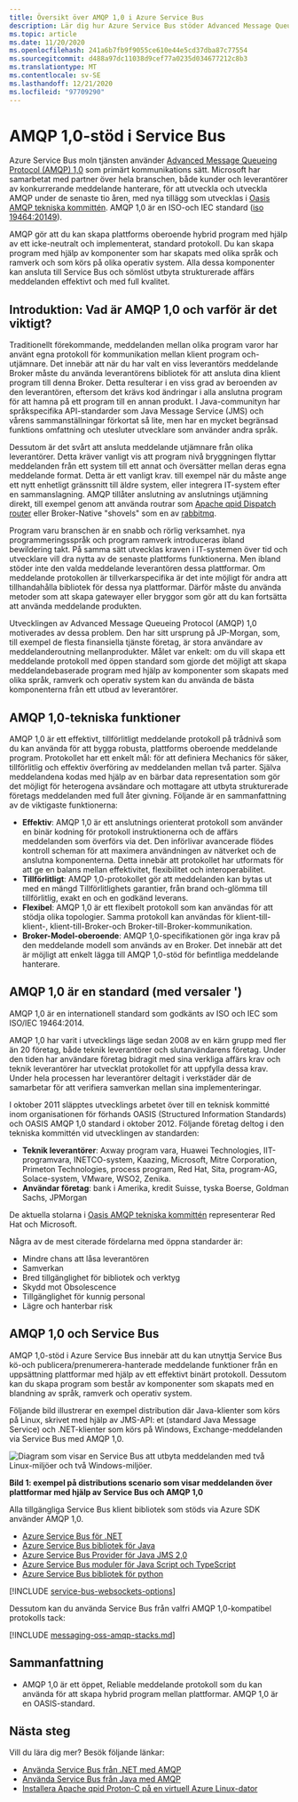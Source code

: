 ```yaml
---
title: Översikt över AMQP 1,0 i Azure Service Bus
description: Lär dig hur Azure Service Bus stöder Advanced Message Queueing Protocol (AMQP), ett öppet standard protokoll.
ms.topic: article
ms.date: 11/20/2020
ms.openlocfilehash: 241a6b7fb9f9055ce610e44e5cd37dba87c77554
ms.sourcegitcommit: d488a97dc11038d9cef77a0235d034677212c8b3
ms.translationtype: MT
ms.contentlocale: sv-SE
ms.lasthandoff: 12/21/2020
ms.locfileid: "97709290"
---
```

# <a name="amqp-10-support-in-service-bus"></a>AMQP 1,0-stöd i Service Bus
Azure Service Bus moln tjänsten använder [Advanced Message Queueing Protocol (AMQP) 1,0](http://docs.oasis-open.org/amqp/core/v1.0/amqp-core-overview-v1.0.html) som primärt kommunikations sätt. Microsoft har samarbetat med partner över hela branschen, både kunder och leverantörer av konkurrerande meddelande hanterare, för att utveckla och utveckla AMQP under de senaste tio åren, med nya tillägg som utvecklas i [Oasis AMQP tekniska kommittén](https://www.oasis-open.org/committees/tc_home.php?wg_abbrev=amqp). AMQP 1,0 är en ISO-och IEC standard ([iso 19464:20149](https://www.iso.org/standard/64955.html)). 

AMQP gör att du kan skapa plattforms oberoende hybrid program med hjälp av ett icke-neutralt och implementerat, standard protokoll. Du kan skapa program med hjälp av komponenter som har skapats med olika språk och ramverk och som körs på olika operativ system. Alla dessa komponenter kan ansluta till Service Bus och sömlöst utbyta strukturerade affärs meddelanden effektivt och med full kvalitet.

## <a name="introduction-what-is-amqp-10-and-why-is-it-important"></a>Introduktion: Vad är AMQP 1,0 och varför är det viktigt?
Traditionellt förekommande, meddelanden mellan olika program varor har använt egna protokoll för kommunikation mellan klient program och-utjämnare. Det innebär att när du har valt en viss leverantörs meddelande Broker måste du använda leverantörens bibliotek för att ansluta dina klient program till denna Broker. Detta resulterar i en viss grad av beroenden av den leverantören, eftersom det krävs kod ändringar i alla anslutna program för att hamna på ett program till en annan produkt. I Java-communityn har språkspecifika API-standarder som Java Message Service (JMS) och vårens sammanställningar förkortat så lite, men har en mycket begränsad funktions omfattning och utesluter utvecklare som använder andra språk.

Dessutom är det svårt att ansluta meddelande utjämnare från olika leverantörer. Detta kräver vanligt vis att program nivå bryggningen flyttar meddelanden från ett system till ett annat och översätter mellan deras egna meddelande format. Detta är ett vanligt krav. till exempel när du måste ange ett nytt enhetligt gränssnitt till äldre system, eller integrera IT-system efter en sammanslagning. AMQP tillåter anslutning av anslutnings utjämning direkt, till exempel genom att använda routrar som [Apache qpid Dispatch router](https://qpid.apache.org/components/dispatch-router/index.html) eller Broker-Native "shovels" som en av [rabbitmq](service-bus-integrate-with-rabbitmq.md).

Program varu branschen är en snabb och rörlig verksamhet. nya programmeringsspråk och program ramverk introduceras ibland bewildering takt. På samma sätt utvecklas kraven i IT-systemen över tid och utvecklare vill dra nytta av de senaste plattforms funktionerna. Men ibland stöder inte den valda meddelande leverantören dessa plattformar. Om meddelande protokollen är tillverkarspecifika är det inte möjligt för andra att tillhandahålla bibliotek för dessa nya plattformar. Därför måste du använda metoder som att skapa gatewayer eller bryggor som gör att du kan fortsätta att använda meddelande produkten.

Utvecklingen av Advanced Message Queueing Protocol (AMQP) 1,0 motiverades av dessa problem. Den har sitt ursprung på JP-Morgan, som, till exempel de flesta finansiella tjänste företag, är stora användare av meddelanderoutning mellanprodukter. Målet var enkelt: om du vill skapa ett meddelande protokoll med öppen standard som gjorde det möjligt att skapa meddelandebaserade program med hjälp av komponenter som skapats med olika språk, ramverk och operativ system kan du använda de bästa komponenterna från ett utbud av leverantörer.

## <a name="amqp-10-technical-features"></a>AMQP 1,0-tekniska funktioner
AMQP 1,0 är ett effektivt, tillförlitligt meddelande protokoll på trådnivå som du kan använda för att bygga robusta, plattforms oberoende meddelande program. Protokollet har ett enkelt mål: för att definiera Mechanics för säker, tillförlitlig och effektiv överföring av meddelanden mellan två parter. Själva meddelandena kodas med hjälp av en bärbar data representation som gör det möjligt för heterogena avsändare och mottagare att utbyta strukturerade företags meddelanden med full åter givning. Följande är en sammanfattning av de viktigaste funktionerna:

* **Effektiv**: AMQP 1,0 är ett anslutnings orienterat protokoll som använder en binär kodning för protokoll instruktionerna och de affärs meddelanden som överförs via det. Den införlivar avancerade flödes kontroll scheman för att maximera användningen av nätverket och de anslutna komponenterna. Detta innebär att protokollet har utformats för att ge en balans mellan effektivitet, flexibilitet och interoperabilitet.
* **Tillförlitligt**: AMQP 1,0-protokollet gör att meddelanden kan bytas ut med en mängd Tillförlitlighets garantier, från brand och-glömma till tillförlitlig, exakt en och en godkänd leverans.
* **Flexibel**: AMQP 1,0 är ett flexibelt protokoll som kan användas för att stödja olika topologier. Samma protokoll kan användas för klient-till-klient-, klient-till-Broker-och Broker-till-Broker-kommunikation.
* **Broker-Model-oberoende**: AMQP 1,0-specifikationen gör inga krav på den meddelande modell som används av en Broker. Det innebär att det är möjligt att enkelt lägga till AMQP 1,0-stöd för befintliga meddelande hanterare.

## <a name="amqp-10-is-a-standard-with-a-capital-s"></a>AMQP 1,0 är en standard (med versaler ')
AMQP 1,0 är en internationell standard som godkänts av ISO och IEC som ISO/IEC 19464:2014.

AMQP 1,0 har varit i utvecklings läge sedan 2008 av en kärn grupp med fler än 20 företag, både teknik leverantörer och slutanvändarens företag. Under den tiden har användare företag bidragit med sina verkliga affärs krav och teknik leverantörer har utvecklat protokollet för att uppfylla dessa krav. Under hela processen har leverantörer deltagit i verkstäder där de samarbetar för att verifiera samverkan mellan sina implementeringar.

I oktober 2011 släpptes utvecklings arbetet över till en teknisk kommitté inom organisationen för förhands OASIS (Structured Information Standards) och OASIS AMQP 1,0 standard i oktober 2012. Följande företag deltog i den tekniska kommittén vid utvecklingen av standarden:

* **Teknik leverantörer**: Axway program vara, Huawei Technologies, IIT-programvara, INETCO-system, Kaazing, Microsoft, Mitre Corporation, Primeton Technologies, process program, Red Hat, Sita, program-AG, Solace-system, VMware, WSO2, Zenika.
* **Användar företag**: bank i Amerika, kredit Suisse, tyska Boerse, Goldman Sachs, JPMorgan

De aktuella stolarna i [Oasis AMQP tekniska kommittén](https://www.oasis-open.org/committees/tc_home.php?wg_abbrev=amqp) representerar Red Hat och Microsoft.

Några av de mest citerade fördelarna med öppna standarder är:

* Mindre chans att låsa leverantören
* Samverkan
* Bred tillgänglighet för bibliotek och verktyg
* Skydd mot Obsolescence
* Tillgänglighet för kunnig personal
* Lägre och hanterbar risk

## <a name="amqp-10-and-service-bus"></a>AMQP 1,0 och Service Bus
AMQP 1,0-stöd i Azure Service Bus innebär att du kan utnyttja Service Bus kö-och publicera/prenumerera-hanterade meddelande funktioner från en uppsättning plattformar med hjälp av ett effektivt binärt protokoll. Dessutom kan du skapa program som består av komponenter som skapats med en blandning av språk, ramverk och operativ system.

Följande bild illustrerar en exempel distribution där Java-klienter som körs på Linux, skrivet med hjälp av JMS-API: et (standard Java Message Service) och .NET-klienter som körs på Windows, Exchange-meddelanden via Service Bus med AMQP 1,0.

![Diagram som visar en Service Bus att utbyta meddelanden med två Linux-miljöer och två Windows-miljöer.][0]

**Bild 1: exempel på distributions scenario som visar meddelanden över plattformar med hjälp av Service Bus och AMQP 1,0**

Alla tillgängliga Service Bus klient bibliotek som stöds via Azure SDK använder AMQP 1,0.

- [Azure Service Bus för .NET](/dotnet/api/overview/azure/service-bus?preserve-view=true&view=azure-dotnet)
- [Azure Service Bus bibliotek för Java](/java/api/overview/azure/servicebus?preserve-view=true&view=azure-java-stable)
- [Azure Service Bus Provider för Java JMS 2,0](how-to-use-java-message-service-20.md)
- [Azure Service Bus moduler för Java Script och TypeScript](/javascript/api/overview/azure/service-bus?preserve-view=true&view=azure-node-latest)
- [Azure Service Bus bibliotek för python](/python/api/overview/azure/servicebus?preserve-view=true&view=azure-python)

[!INCLUDE [service-bus-websockets-options](../../includes/service-bus-websockets-options.md)]

Dessutom kan du använda Service Bus från valfri AMQP 1,0-kompatibel protokolls tack:

[!INCLUDE [messaging-oss-amqp-stacks.md](../../includes/messaging-oss-amqp-stacks.md)]

## <a name="summary"></a>Sammanfattning
* AMQP 1,0 är ett öppet, Reliable meddelande protokoll som du kan använda för att skapa hybrid program mellan plattformar. AMQP 1,0 är en OASIS-standard.

## <a name="next-steps"></a>Nästa steg
Vill du lära dig mer? Besök följande länkar:

* [Använda Service Bus från .NET med AMQP]
* [Använda Service Bus från Java med AMQP]
* [Installera Apache qpid Proton-C på en virtuell Azure Linux-dator]

[0]: ./media/service-bus-amqp-overview/service-bus-amqp-1.png
[Använda Service Bus från .NET med AMQP]: service-bus-amqp-dotnet.md
[Använda Service Bus från Java med AMQP]: ./service-bus-java-how-to-use-jms-api-amqp.md
[Installera Apache qpid Proton-C på en virtuell Azure Linux-dator]::
